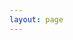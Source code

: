 ```yaml
---
layout: page
---
```

<script setup>
import {
  VPTeamPage,
  VPTeamPageTitle,
  VPTeamPageSection,
  VPTeamMembers
} from 'vitepress/theme'
import DiscordWidget from '../components/discord-widget.vue'


const members = [
  {
    avatar: 'https://www.github.com/jtgober.png',
    name: 'Jonathan Gober',
    title: 'QP Consultant',
    links: [
      { icon: 'github', link: 'https://github.com/jtgober' },
      { icon: 'linkedin', link: 'https://www.linkedin.com/in/jgober/' },
      { icon: "twitter", link: "https://twitter.com/Gojobers" },
            {
        icon: {
          svg: '<svg xmlns="http://www.w3.org/2000/svg" viewBox="0 0 30 30" width="30px" height="30px"><path d="M8.5 7A8.5 8.5 0 108.5 24 8.5 8.5 0 108.5 7zM22 8A4 7.5 0 1022 23 4 7.5 0 1022 8zM28.5 9A1.5 6.5 0 1028.5 22 1.5 6.5 0 1028.5 9z"/></svg>'
        },
        link: 'https://medium.com/@Gojos'
      }
    ]
  },

]
</script>

<VPTeamPage>
  <VPTeamPageTitle>
    <template #title>A little about me</template>
    <template #lead>
  Father, Putt Putt Fan, Doughnut Expert, Time Magazine's Person of the year (2006), Twitter Bot, Blogger
    </template>
  </VPTeamPageTitle>
  <VPTeamMembers size="medium" :members="members" />
  <VPTeamPageSection>
    <template #title><DiscordWidget/></template>
    <template #lead>Hop on discord and lets discuss stuff and things 
    </template>
  </VPTeamPageSection>
</VPTeamPage>